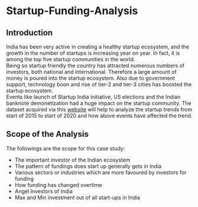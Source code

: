 # Startup-Funding-Analysis

## Introduction
India has been very active in creating a healthy startup ecosystem, and the growth in the number of startups is increasing year on year. In fact, it is among the top five startup communities in the world.<br>
Being so startup friendly the country has attracted numerous numbers of investors, both national and international. Therefore a large amount of money is poured into the startup ecosystem. Also due to government support, technology boon and rise of tier-2 and tier-3 cities has boosted the startup ecosystem.<br>
Events like launch of Startup India initiative, US elections and the Indian banknote demonetization had a huge impact on the startup community. The dataset acquired via this [website](https://www.kaggle.com/sudalairajkumar/indian-startup-funding) will help to analyze the startup trends from start of 2015 to start of 2020 and how above events have affected the trend.


## Scope of the Analysis
The followings are the scope for this case study:

* The important investor of the Indian ecosystem
* The pattern of fundings does start up generally gets in India
* Various sectors or industries which are more favoured by investors for funding
* How funding has changed overtime
* Angel Investors of India
* Max and Min investment out of all start-ups in India
